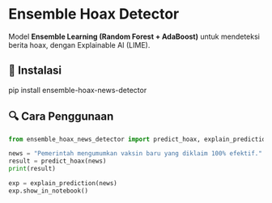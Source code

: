 # Ensemble Hoax Detector

Model **Ensemble Learning (Random Forest + AdaBoost)** untuk mendeteksi berita hoax, dengan Explainable AI (LIME).

## 🚀 Instalasi
pip install ensemble-hoax-news-detector
## 🔍 Cara Penggunaan
```python
from ensemble_hoax_news_detector import predict_hoax, explain_prediction

news = "Pemerintah mengumumkan vaksin baru yang diklaim 100% efektif."
result = predict_hoax(news)
print(result)

exp = explain_prediction(news)
exp.show_in_notebook()